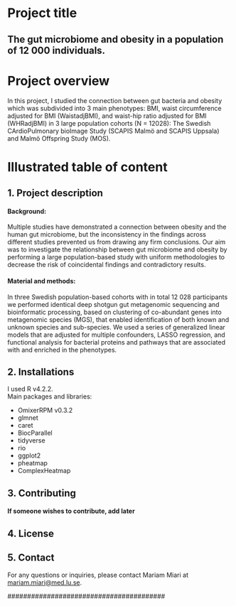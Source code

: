 # Project title 
## The gut microbiome and obesity in a population of 12 000 individuals.

# Project overview
In this project, I studied the connection between gut bacteria and obesity which was subdivided 
into 3 main phenotypes: BMI, waist circumference adjusted for BMI (WaistadjBMI), and waist-hip ratio 
adjusted for BMI (WHRadjBMI) in 3 large population cohorts (N = 12028): The Swedish CArdioPulmonary bioImage 
Study (SCAPIS Malmö and SCAPIS Uppsala) and Malmö Offspring Study (MOS). 

# Illustrated table of content
## 1. Project description
#### Background:
Multiple studies have demonstrated a connection between obesity and the human gut microbiome, but the 
inconsistency in the findings across different studies  prevented us from drawing any firm conclusions. Our 
aim was to investigate the relationship between gut microbiome and obesity by performing a large 
population-based study with uniform methodologies to decrease the risk of coincidental findings and 
contradictory results.

#### Material and methods: 
In three Swedish population-based cohorts with in total 12 028 participants we performed identical deep 
shotgun gut metagenomic sequencing and bioinformatic processing, based on clustering of co-abundant genes 
into metagenomic species (MGS), that enabled identification of both known and unknown species and 
sub-species. We used a series of generalized linear models that are adjusted for multiple confounders, LASSO 
regression, and functional analysis for bacterial proteins and pathways that are associated with and 
enriched in the phenotypes.

## 2. Installations
I used R v4.2.2. <br>
Main packages and libraries: <br>
- OmixerRPM v0.3.2
- glmnet
- caret
- BiocParallel
- tidyverse
- rio
- ggplot2
- pheatmap
- ComplexHeatmap

## 3. Contributing
#### If someone wishes to contribute, add later

## 4. License


## 5. Contact
For any questions or inquiries, please contact Mariam Miari at mariam.miari@med.lu.se.

######################################## 


